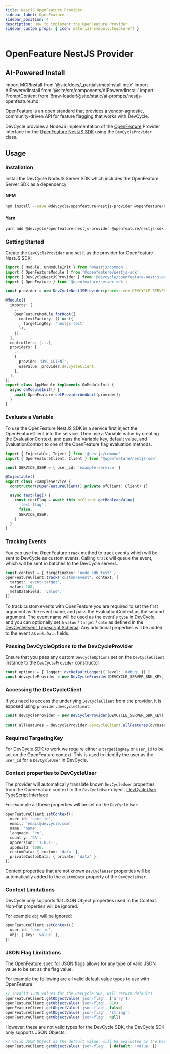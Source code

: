 ```yaml
---
title: NestJS OpenFeature Provider
sidebar_label: OpenFeature
sidebar_position: 4
description: How to implement the OpenFeature Provider
sidebar_custom_props: { icon: material-symbols:toggle-off }
---
```


# OpenFeature NestJS Provider

## AI-Powered Install

import MCPInstall from '@site/docs/_partials/mcpInstall.mdx'
import AIPoweredInstall from '@site/src/components/AIPoweredInstall'
import PromptContent from '!!raw-loader!@site/static/ai-prompts/nestjs-openfeature.md'

<MCPInstall />

<AIPoweredInstall promptContent={PromptContent} />

[OpenFeature](https://openfeature.dev/) is an open standard that provides a vendor-agnostic, community-driven API for feature flagging that works with DevCycle.

DevCycle provides a NodeJS implementation of the [OpenFeature](https://openfeature.dev/) Provider interface for the [OpenFeature NestJS SDK](https://openfeature.dev/docs/reference/technologies/server/javascript/nestjs/) using the `DevCycleProvider` class.

## Usage

### Installation

Install the DevCycle NodeJS Server SDK which includes the OpenFeature Server SDK as a dependency

#### NPM

[//]: # 'wizard-install-start'

```bash
npm install --save @devcycle/openfeature-nestjs-provider @openfeature/nestjs-sdk
```

[//]: # 'wizard-install-end'

#### Yarn

```bash
yarn add @devcycle/openfeature-nestjs-provider @openfeature/nestjs-sdk
```

### Getting Started

[//]: # 'wizard-initialize-start'

Create the `DevCycleProvider` and set it as the provider for OpenFeature NestJS SDK:

```typescript
import { Module, OnModuleInit } from '@nestjs/common';
import { OpenFeatureModule } from '@openfeature/nestjs-sdk';
import { DevCycleNestJSProvider } from '@devcycle/openfeature-nestjs-provider';
import { OpenFeature } from '@openfeature/server-sdk';

const provider = new DevCycleNestJSProvider(process.env.DEVCYCLE_SERVER_SDK_KEY);

@Module({
  imports: [
    ...
    OpenFeatureModule.forRoot({
      contextFactory: () => ({
        targetingKey: 'nestjs-test'
      }),
    }),
  ],
  controllers: [...],
  providers: [
    ...
    {
      provide: 'DVC_CLIENT',
      useValue: provider.devcycleClient,
    },
  ],
})
export class AppModule implements OnModuleInit {
  async onModuleInit() {
    await OpenFeature.setProviderAndWait(provider);
  }
}
```

[//]: # 'wizard-initialize-end'

### Evaluate a Variable

[//]: # 'wizard-evaluate-start'

To use the OpenFeature NestJS SDK in a service first inject the OpenFeatureClient into the service.
Then use a Variable value by creating the EvaluationContext, and pass the Variable key, default value, and EvaluationContext to one of the OpenFeature flag evaluation methods.

```typescript
import { Injectable, Inject } from '@nestjs/common'
import { OpenFeatureClient, Client } from '@openfeature/nestjs-sdk'

const SERVICE_USER = { user_id: 'example-service' }

@Injectable()
export class ExampleService {
  constructor(@OpenFeatureClient() private ofClient: Client) {}

  async testFlag() {
    const testFlag = await this.ofClient.getBooleanValue(
      'test-flag',
      false,
      SERVICE_USER,
    )
  }
}
```

[//]: # 'wizard-evaluate-end'

### Tracking Events

You can use the OpenFeature `track` method to track events which will be sent to DevCycle as custom events. Calling `track` will queue the event, which will be sent in batches to the DevCycle servers.

```typescript
const context = { targetingKey: 'node_sdk_test' }
openFeatureClient.track('custom-event', context, {
  target: 'event-target',
  value: 100,
  metaDataField: 'value',
})
```

To track custom events with OpenFeature you are required to set the first argument as the event name, and pass the EvaluationContext as the second argument. The event name will be used as the event's `type` in DevCycle, and you can optionally set a `value` / `target` / `date` as defined in the [DevCycleEvent Typescript Schema](https://github.com/search?q=repo%3ADevCycleHQ%2Fjs-sdks+export+interface+DevCycleEvent+language%3ATypeScript+path%3A*types.ts&type=code). Any additional properties will be added to the event as `metaData` fields.

### Passing DevCycleOptions to the DevCycleProvider

Ensure that you pass any custom `DevCycleOptions` set on the `DevCycleClient` instance to the `DevCycleProvider` constructor

```typescript
const options = { logger: dvcDefaultLogger({ level: 'debug' }) }
const devcycleProvider = new DevCycleProvider(DEVCYCLE_SERVER_SDK_KEY, options)
```

### Accessing the DevCycleClient

If you need to access the underlying `DevCycleClient` from the provider, it is exposed using `provider.devcycleClient`:

```typescript
const devcycleProvider = new DevCycleProvider(DEVCYCLE_SERVER_SDK_KEY)
...
const allFeatures = devcycleProvider.devcycleClient.allFeatures(dvcUser)
```

### Required TargetingKey

For DevCycle SDK to work we require either a `targetingKey` or `user_id` to be set on the OpenFeature context.
This is used to identify the user as the `user_id` for a `DevCycleUser` in DevCycle.

### Context properties to DevCycleUser

The provider will automatically translate known `DevCycleUser` properties from the OpenFeature context to the `DevCycleUser` object.
[DevCycleUser TypeScript Interface](https://github.com/DevCycleHQ/js-sdks/blob/main/sdk/nodejs/src/models/user.ts#L16)

For example all these properties will be set on the `DevCycleUser`:

```typescript
openFeatureClient.setContext({
  user_id: 'user_id',
  email: 'email@devcycle.com',
  name: 'name',
  language: 'en',
  country: 'CA',
  appVersion: '1.0.11',
  appBuild: 1000,
  customData: { custom: 'data' },
  privateCustomData: { private: 'data' },
})
```

Context properties that are not known `DevCycleUser` properties will be automatically
added to the `customData` property of the `DevCycleUser`.

### Context Limitations

DevCycle only supports flat JSON Object properties used in the Context. Non-flat properties will be ignored.

For example `obj` will be ignored:

```typescript
openFeatureClient.setContext({
  user_id: 'user_id',
  obj: { key: 'value' },
})
```

### JSON Flag Limitations

The OpenFeature spec for JSON flags allows for any type of valid JSON value to be set as the flag value.

For example the following are all valid default value types to use with OpenFeature:

```typescript
// Invalid JSON values for the DevCycle SDK, will return defaults
openFeatureClient.getObjectValue('json-flag', ['arry'])
openFeatureClient.getObjectValue('json-flag', 610)
openFeatureClient.getObjectValue('json-flag', false)
openFeatureClient.getObjectValue('json-flag', 'string')
openFeatureClient.getObjectValue('json-flag', null)
```

However, these are not valid types for the DevCycle SDK, the DevCycle SDK only supports JSON Objects:

```typescript
// Valid JSON Object as the default value, will be evaluated by the DevCycle SDK
openFeatureClient.getObjectValue('json-flag', { default: 'value' })
```
